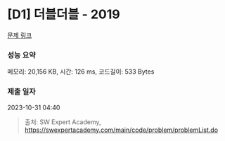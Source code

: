 # [D1] 더블더블 - 2019 

[문제 링크](https://swexpertacademy.com/main/code/problem/problemDetail.do?contestProbId=AV5QDEX6AqwDFAUq) 

### 성능 요약

메모리: 20,156 KB, 시간: 126 ms, 코드길이: 533 Bytes

### 제출 일자

2023-10-31 04:40



> 출처: SW Expert Academy, https://swexpertacademy.com/main/code/problem/problemList.do